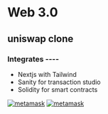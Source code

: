 # Web 3.0
## uniswap clone 

### Integrates ----

- Nextjs with Tailwind
- Sanity for transaction studio
- Solidity for smart contracts

[![metamask](https://emoji.gg/assets/emoji/1385-metamask.png)](https://emoji.gg/emoji/1385-metamask)
[![metamask](https://cdn.iconscout.com/icon/free/png-128/ethereum-1-283135.png)](https://cdn.iconscout.com/icon/free/png-128/ethereum-1-283135.png)